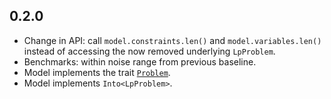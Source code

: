 0.2.0
------------
* Change in API: call `model.constraints.len()` and `model.variables.len()` instead
of accessing the now removed underlying `LpProblem`.
* Benchmarks: within noise range from previous baseline.
* Model implements the trait
[`Problem`](https://github.com/jcavat/rust-lp-modeler/blob/master/src/dsl/problem.rs#L26).
* Model implements `Into<LpProblem>`.
